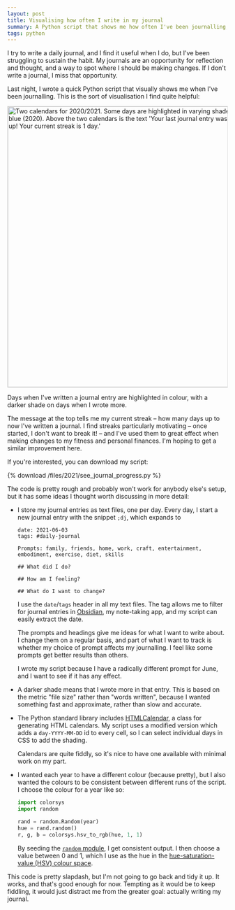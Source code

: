 ```yaml
---
layout: post
title: Visualising how often I write in my journal
summary: A Python script that shows me how often I've been journalling, so I can track my progress.
tags: python
---
```


I try to write a daily journal, and I find it useful when I do, but I've been struggling to sustain the habit.
My journals are an opportunity for reflection and thought, and a way to spot where I should be making changes.
If I don't write a journal, I miss that opportunity.

Last night, I wrote a quick Python script that visually shows me when I've been journalling.
This is the sort of visualisation I find quite helpful:

<img src="/images/2021/journal_progress_2x.png" srcset="/images/2021/journal_progress_1x.png 1x, /images/2021/journal_progress_2x.png 2x, /images/2021/journal_progress_3x.png 3x" style="width: 642px; border: 1px solid #ddd;" alt="Two calendars for 2020/2021. Some days are highlighted in varying shades of pink (2021) or blue (2020). Above the two calendars is the text 'Your last journal entry was yesterday. Keep it up! Your current streak is 1 day.'">

Days when I've written a journal entry are highlighted in colour, with a darker shade on days when I wrote more.

The message at the top tells me my current streak – how many days up to now I've written a journal.
I find streaks particularly motivating – once started, I don't want to break it! – and I've used them to great effect when making changes to my fitness and personal finances.
I'm hoping to get a similar improvement here.

If you're interested, you can download my script:

{% download /files/2021/see_journal_progress.py %}

The code is pretty rough and probably won't work for anybody else's setup, but it has some ideas I thought worth discussing in more detail:

-   I store my journal entries as text files, one per day.
    Every day, I start a new journal entry with the snippet `;dj`, which expands to

    ```
    date: 2021-06-03
    tags: #daily-journal

    Prompts: family, friends, home, work, craft, entertainment, embodiment, exercise, diet, skills

    ## What did I do?

    ## How am I feeling?

    ## What do I want to change?
    ```

    I use the `date`/`tags` header in all my text files.
    The tag allows me to filter for journal entries in [Obsidian], my note-taking app, and my script can easily extract the date.

    The prompts and headings give me ideas for what I want to write about.
    I change them on a regular basis, and part of what I want to track is whether my choice of prompt affects my journalling.
    I feel like some prompts get better results than others.

    I wrote my script because I have a radically different prompt for June, and I want to see if it has any effect.

-   A darker shade means that I wrote more in that entry.
    This is based on the metric "file size" rather than "words written", because I wanted something fast and approximate, rather than slow and accurate.

-   The Python standard library includes [HTMLCalendar], a class for generating HTML calendars.
    My script uses a modified version which adds a `day-YYYY-MM-DD` id to every cell, so I can select individual days in CSS to add the shading.

    Calendars are quite fiddly, so it's nice to have one available with minimal work on my part.

-   I wanted each year to have a different colour (because pretty), but I also wanted the colours to be consistent between different runs of the script.
    I choose the colour for a year like so:

    ```python
    import colorsys
    import random

    rand = random.Random(year)
    hue = rand.random()
    r, g, b = colorsys.hsv_to_rgb(hue, 1, 1)
    ```

    By seeding the [`random` module][random], I get consistent output.
    I then choose a value between 0 and 1, which I use as the hue in the [hue-saturation-value (HSV) colour space][hsv].

This code is pretty slapdash, but I'm not going to go back and tidy it up.
It works, and that's good enough for now.
Tempting as it would be to keep fiddling, it would just distract me from the greater goal: actually writing my journal.

[Obsidian]: https://obsidian.md/
[HTMLCalendar]: https://docs.python.org/3/library/calendar.html#calendar.HTMLCalendar
[random]: https://docs.python.org/3/library/random.html
[hsv]: https://en.wikipedia.org/wiki/HSL_and_HSV
